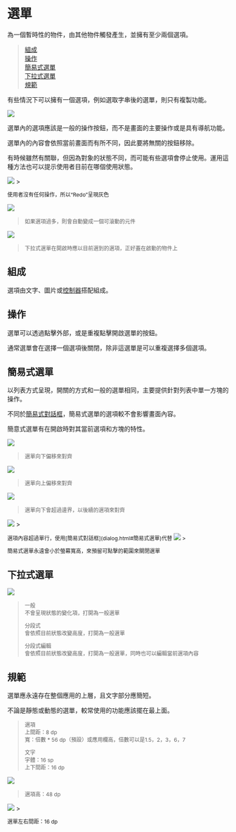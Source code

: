 # 選單

為一個暫時性的物件，由其他物件觸發產生，並擁有至少兩個選項。

> [組成](#組成)  
> [操作](#操作)  
> [簡易式選單](#簡易式選單)  
> [下拉式選單](#下拉式選單)  
> [規範](#規範)

有些情況下可以擁有一個選項，例如選取字串後的選單，則只有複製功能。

<img src="http://material-design.storage.googleapis.com/publish/material_v_4/material_ext_publish/0B_udO5B8pzrzdmJrQUk3aXd0RTg/components_menus_usage2.png" style="max-width:50%"/>

選單內的選項應該是一般的操作按鈕，而不是畫面的主要操作或是具有導航功能。

選單內的內容會依照當前畫面而有所不同，因此要將無關的按鈕移除。

有時候雖然有關聯，但因為對象的狀態不同，而可能有些選項會停止使用。運用這種方法也可以提示使用者目前在哪個使用狀態。

<img src="http://material-design.storage.googleapis.com/publish/material_v_4/material_ext_publish/0Bx4BSt6jniD7bmZ1ajBVaXhsNTQ/components_menus_items2.png" style="max-width:50%"/>
> <p style="font-size:12px">使用者沒有任何操作，所以“Redo”呈現灰色</p>

![](http://material-design.storage.googleapis.com/publish/material_v_4/material_ext_publish/0Bzhp5Z4wHba3Q05OWk5YLUh0NGc/components_menus_usage6.png)
> <p style="font-size: 12px">如果選項過多，則會自動變成一個可滾動的元件</p>

![](http://material-design.storage.googleapis.com/publish/material_v_4/material_ext_publish/0Bzhp5Z4wHba3VGxlSGNVWmNJX3c/components_menus_behavior2.png)
> <p style="font-size: 12px">下拉式選單在開啟時應以目前選到的選項，正好蓋在啟動的物件上</p>

## 組成
選項由文字、圖片或[控制器](control.html)搭配組成。

## 操作
選單可以透過點擊外部，或是重複點擊開啟選單的按鈕。

通常選單會在選擇一個選項後關閉，除非這選單是可以重複選擇多個選項。

## 簡易式選單
以列表方式呈現，開關的方式和一般的選單相同，主要提供針對列表中單一方塊的操作。

不同於[簡易式對話框](dialog.html#簡易式對話框)，簡易式選單的選項較不會影響畫面內容。

簡意式選單有在開啟時對其當前選項和方塊的特性。

![](http://material-design.storage.googleapis.com/publish/material_v_4/material_ext_publish/0B6Okdz75tqQscEN4TlItQ1R4d3c/components_dialogs_simplemenus2.png)
> <p style="font-size: 12px">選單向下偏移來對齊</p>

![](http://material-design.storage.googleapis.com/publish/material_v_4/material_ext_publish/0B6Okdz75tqQsbXpoZkNIcXgxc3M/components_dialogs_simplemenus3.png)
> <p style="font-size: 12px">選單向上偏移來對齊</p>

![](http://material-design.storage.googleapis.com/publish/material_v_4/material_ext_publish/0B6Okdz75tqQsRmtOT0hySXRMYjg/components_dialogs_simplemenus4.png)
> <p style="font-size: 12px">選單向下會超過邊界，以後續的選項來對齊</p>

<img src="http://material-design.storage.googleapis.com/publish/material_v_4/material_ext_publish/0B6Okdz75tqQsM1JlMU1GQlVCajg/components_dialogs_simplemenus10.png" style="max-width:50%"/>
> <p style="font-size: 12px">選項內容超過單行，使用[簡易式對話框](dialog.html#簡易式選單)代替

<img src="http://material-design.storage.googleapis.com/publish/material_v_4/material_ext_publish/0B6Okdz75tqQsM3lfVmVsWk9KRUE/components_dialogs_simplemenus12.png" style="max-width:50%"/>
> <p style="font-size: 12px">簡易式選單永遠會小於螢幕寬高，來預留可點擊的範圍來關閉選單</p>

## 下拉式選單
![](http://material-design.storage.googleapis.com/publish/material_v_4/material_ext_publish/0Bzhp5Z4wHba3RklUaGVRbl9tMDg/components_buttons_dropdown2.png)
> <p style="font-size: 12px">一般<br>不會呈現狀態的變化項，打開為一般選單</p>
> <p style="font-size: 12px">分段式<br>會依照目前狀態改變高度，打開為一般選單</p>
> <p style="font-size: 12px">分段式編輯<br>會依照目前狀態改變高度，打開為一般選單，同時也可以編輯當前選項內容</p>

## 規範
選單應永遠存在整個應用的上層，且文字部分應簡短。

不論是靜態或動態的選單，較常使用的功能應該擺在最上面。

> <p style="font-size: 12px">選項<br>上間距：8 dp<br>寬：倍數 * 56 dp（預設）或應用欄高，倍數可以是1.5，2，3，6，7
> <p style="font-size: 12px">文字<br>字體：16 sp<br>上下間距：16 dp</p>

![](http://material-design.storage.googleapis.com/publish/material_v_4/material_ext_publish/0Bx4BSt6jniD7bEZ2SjJVb195VmM/components_menus_specs1.png)
> <p style="font-size: 12px">選項高：48 dp</p>

<img src="http://material-design.storage.googleapis.com/publish/material_v_4/material_ext_publish/0B-Ef4kCjUzkPSmluWU5MSExRWms/components_dialogs_simplemenus9.png" style="max-width:50%"/>
> <p style="font-size: 12px">選單左右間距：16 dp</p>